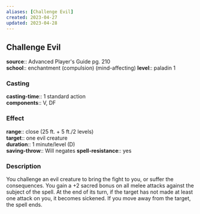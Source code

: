 ```yaml
---
aliases: [Challenge Evil]
created: 2023-04-27
updated: 2023-04-28
---
```


## Challenge Evil

**source**:: Advanced Player's Guide pg. 210  
**school**:: enchantment (compulsion) (mind-affecting)
**level**:: paladin 1

### Casting

**casting-time**:: 1 standard action  
**components**:: V, DF

### Effect

**range**:: close (25 ft. + 5 ft./2 levels)  
**target**:: one evil creature  
**duration**:: 1 minute/level (D)  
**saving-throw**:: Will negates
**spell-resistance**:: yes

### Description

You challenge an evil creature to bring the fight to you, or suffer the consequences. You gain a +2 sacred bonus on all melee attacks against the subject of the spell. At the end of its turn, if the target has not made at least one attack on you, it becomes sickened. If you move away from the target, the spell ends.
